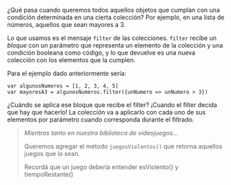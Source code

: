 ¿Qué pasa cuando queremos todos aquellos objetos que cumplan con una condición determinada en una cierta colección? Por ejemplo, en una lista de números, aquellos que sean mayores a 3.

Lo que usamos es el mensaje `filter` de las colecciones. `filter` recibe un _bloque_ con un parámetro que representa un elemento de la colección y una condición booleana como código, y lo que devuelve es una nueva colección con los elementos que la cumplen.

Para el ejemplo dado anteriormente sería:

```
var algunosNumeros = [1, 2, 3, 4, 5]
var mayoresA3 = algunosNumeros.filter({unNumero => unNumero > 3})
```
¿Cuándo se aplica ese bloque que recibe el filter? ¡Cuando el filter decida que hay que hacerlo! La colección va a aplicarlo con cada uno de sus elementos por parámetro cuando corresponda durante el filtrado.

> _Mientras tanto en nuestra biblioteca de videojuegos..._
>
>  Queremos agregar el método  `juegosViolentos()` que retorna aquellos juegos que lo sean.
>
> Recordá que un juego debería entender esViolento() y tiempoRestante()
